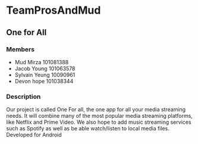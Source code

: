 # TeamProsAndMud

## One for All

### Members
- Mud Mirza 101081388
- Jacob Young 101063578
- Sylvain Yeung 10090961
- Devon hope 101038344

### Description 

Our project is called One For all, the one app for all your media streaming needs. It will combine many of the most popular media streaming platforms, like Netflix and Prime Video. We also hope to add music streaming services such as Spotify as well as be able watch/listen to local media files. Developed for Android
